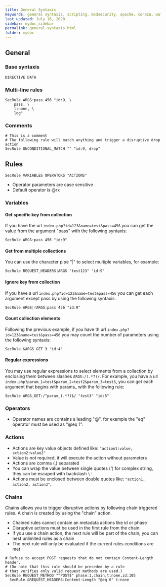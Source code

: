 ```yaml
---
title: General Syntaxis
keywords: general syntaxis, scripting, modsecurity, apache, coraza, waf, opensource
last_updated: July 16, 2020
sidebar: mydoc_sidebar
permalink: general-syntaxis.html
folder: mydoc
---
```


## General

### Base syntaxis

``DIRECTIVE DATA``

### Multi-line rules

```
SecRule ARGS:pass 456 "id:9, \
	pass, \
	t:none, \
	log"
```

### Comments

```
# This is a comment
# The following rule will match anything and trigger a disruptive drop action
SecRule UNCONDITIONAL_MATCH "" "id:9, drop"
```


## Rules
``SecRule VARIABLES OPERATORS "ACTIONS"`` 

* Operator parameters are case sensitive
* Default operator is @rx

### Variables


#### Get specific key from collection
If you have the url ``index.php?id=123&name=test&pass=456`` you can get the value from the argument "pass" with the following syntaxis:
```
SecRule ARGS:pass 456 "id:9"
```

#### Get from multiple collections
You can use the character pipe "|" to select multiple variables, for example:
```
SecRule REQUEST_HEADERS|ARGS "test123" "id:9"
```

#### Ignore key from collection

If you have a url ``index.php?id=123&name=test&pass=456`` you can get each argument except pass by using the following syntaxis:
```
SecRule ARGS|!ARGS:pass 456 "id:9"
```

#### Count collection elements
Following the previous example, if you have th url ``index.php?id=123&name=test&pass=456`` you may count the number of parameters using the following syntaxis:
```
SecRule &ARGS_GET 3 "id:4"
```

#### Regular expressions
You may use regular expressions to select elements from a collection by enclosing them between slashes ``ARGS:/(.*?)/``. For example, you have a url ``index.php?param_1=test&param_2=test2&param_3=test3``, you can get each argument that begins with params_ with the following rule:

```
SecRule ARGS_GET:/^param_(.*?)$/ "test3" "id:5"
```


### Operators

* Operator names are contains a leading "@", for example the "eq" operator must be used as "@eq 1".

### Actions

* Actions are key value objects defined like: ``"action1:value, action2:value2"``
* Value is not required, it will execute the action without parameters
* Actions are comma (,) separated
* You can wrap the value between single quotes (') for complex string, they can be escaped with backslash ``\'``.
* Actions must be enclosed between double quotes like: ``"action1, action2, action3"``.

### Chains

Chains allows you to trigger disruptive actions by following chain triggered rules. A chain is created by using the "chain" action.

* Chained rules cannot contain an metadata actions like id or phase
* Disruptive actions must be used in the first rule from the chain
* If you use a chain action, the next rule will be part of the chain, you can nest unlimited rules as a chain
* The next rule will only be evaluated if the current rules conditions are met

```
# Refuse to accept POST requests that do not contain Content-Length header. 
# (Do note that this rule should be preceded by a rule 
# that verifies only valid request methods are used.) 
SecRule REQUEST_METHOD "^POST$" phase:1,chain,t:none,id:105
  SecRule &REQUEST_HEADERS:Content-Length "@eq 0" t:none
```
